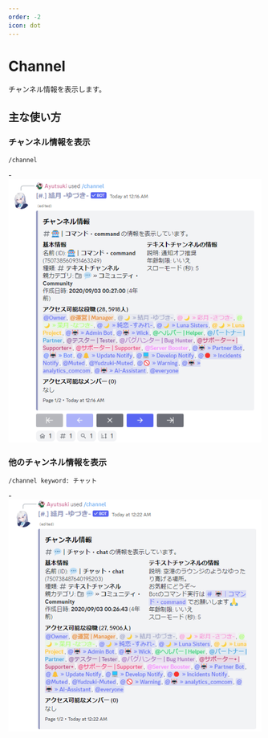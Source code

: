```yaml
---
order: -2
icon: dot
---
```


# Channel
チャンネル情報を表示します。

## 主な使い方
### チャンネル情報を表示

``` コマンドの実行例
/channel
```
-![応答例](default-response.png)

### 他のチャンネル情報を表示

``` コマンドの実行例
/channel keyword: チャット
```

-![応答例](external-response.png)
